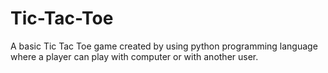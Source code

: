# Tic-Tac-Toe
A basic Tic Tac Toe game created by using python programming language where a player can play with computer or with another user.
